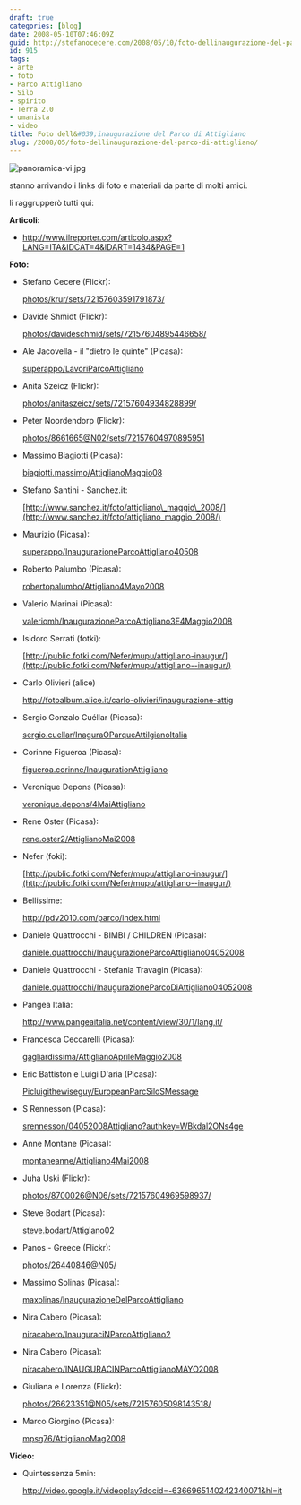 ```yaml
---
draft: true
categories: [blog]
date: 2008-05-10T07:46:09Z
guid: http://stefanocecere.com/2008/05/10/foto-dellinaugurazione-del-parco-di-attigliano/
id: 915
tags:
- arte
- foto
- Parco Attigliano
- Silo
- spirito
- Terra 2.0
- umanista
- video
title: Foto dell&#039;inaugurazione del Parco di Attigliano
slug: /2008/05/foto-dellinaugurazione-del-parco-di-attigliano/
---
```


![panoramica-vi.jpg](http://stefanocecere.com/wp-content/uploads/sites/3/2008/05/panoramica-vi.jpg)

stanno arrivando i links di foto e materiali da parte di molti amici.
  
li raggrupperò tutti qui:

**Articoli:**

- <http://www.ilreporter.com/articolo.aspx?LANG=ITA&IDCAT=4&IDART=1434&PAGE=1> </ul> 
    **Foto:**
    
    - Stefano Cecere (Flickr):
  
        [photos/krur/sets/72157603591791873/](http://www.flickr.com/photos/krur/sets/72157603591791873/) 
    - Davide Shmidt (Flickr):
  
        [photos/davideschmid/sets/72157604895446658/](http://www.flickr.com/photos/davideschmid/sets/72157604895446658/) 
    - Ale Jacovella - il "dietro le quinte" (Picasa):
  
        [superappo/LavoriParcoAttigliano](http://picasaweb.google.com/superappo/LavoriParcoAttigliano) 
    - Anita Szeicz (Flickr):
  
        [photos/anitaszeicz/sets/72157604934828899/](http://www.flickr.com/photos/anitaszeicz/sets/72157604934828899/) 
    - Peter Noordendorp (Flickr):
  
        [photos/8661665@N02/sets/72157604970895951](http://www.flickr.com/photos/8661665@N02/sets/72157604970895951) 
    - Massimo Biagiotti (Picasa):
  
        [biagiotti.massimo/AttiglianoMaggio08](http://picasaweb.google.it/biagiotti.massimo/AttiglianoMaggio08) 
    - Stefano Santini - Sanchez.it:
  
        [http://www.sanchez.it/foto/attigliano\_maggio\_2008/](http://www.sanchez.it/foto/attigliano_maggio_2008/) 
    - Maurizio (Picasa):
  
        [superappo/InaugurazioneParcoAttigliano40508](http://picasaweb.google.it/superappo/InaugurazioneParcoAttigliano40508) 
    - Roberto Palumbo (Picasa):
  
        [robertopalumbo/Attigliano4Mayo2008](http://picasaweb.google.it/robertopalumbo/Attigliano4Mayo2008) 
    - Valerio Marinai (Picasa):
  
        [valeriomh/InaugurazioneParcoAttigliano3E4Maggio2008](http://picasaweb.google.com/valeriomh/InaugurazioneParcoAttigliano3E4Maggio2008) 
    - Isidoro Serrati (fotki):
  
        [http://public.fotki.com/Nefer/mupu/attigliano-inaugur/](http://public.fotki.com/Nefer/mupu/attigliano--inaugur/) 
    - Carlo Olivieri (alice)
  
        <http://fotoalbum.alice.it/carlo-olivieri/inaugurazione-attig> 
    - Sergio Gonzalo Cuéllar (Picasa):
  
        [sergio.cuellar/InaguraOParqueAttilgianoItalia](http://picasaweb.google.com.br/sergio.cuellar/InaguraOParqueAttilgianoItalia) 
    - Corinne Figueroa (Picasa):
  
        [figueroa.corinne/InaugurationAttigliano](http://picasaweb.google.fr/figueroa.corinne/InaugurationAttigliano) 
    - Veronique Depons (Picasa):
  
        [veronique.depons/4MaiAttigliano](http://picasaweb.google.fr/veronique.depons/4MaiAttigliano) 
    - Rene Oster (Picasa):
  
        [rene.oster2/AttiglianoMai2008](http://picasaweb.google.fr/rene.oster2/AttiglianoMai2008) 
    - Nefer (foki):
  
        [http://public.fotki.com/Nefer/mupu/attigliano-inaugur/](http://public.fotki.com/Nefer/mupu/attigliano--inaugur/) 
    - Bellissime:
  
        <http://pdv2010.com/parco/index.html> 
    - Daniele Quattrocchi - BIMBI / CHILDREN (Picasa):
  
        [daniele.quattrocchi/InaugurazioneParcoAttigliano04052008](http://picasaweb.google.com/daniele.quattrocchi/InaugurazioneParcoAttigliano04052008) 
    - Daniele Quattrocchi - Stefania Travagin (Picasa):
  
        [daniele.quattrocchi/InaugurazioneParcoDiAttigliano04052008](http://picasaweb.google.com/daniele.quattrocchi/InaugurazioneParcoDiAttigliano04052008) 
    - Pangea Italia:
  
        <http://www.pangeaitalia.net/content/view/30/1/lang,it/> 
    - Francesca Ceccarelli (Picasa):
  
        [gagliardissima/AttiglianoAprileMaggio2008](http://picasaweb.google.it/gagliardissima/AttiglianoAprileMaggio2008) 
    - Eric Battiston e Luigi D'aria (Picasa):
  
        [Picluigithewiseguy/EuropeanParcSiloSMessage](http://picasaweb.google.fr/luigithewiseguy/EuropeanParcSiloSMessage) 
    - S Rennesson (Picasa):
  
        [srennesson/04052008Attigliano?authkey=WBkdal2ONs4ge](http://picasaweb.google.fr/srennesson/04052008Attigliano?authkey=WBkdal2ONs4) 
    - Anne Montane (Picasa):
  
        [montaneanne/Attigliano4Mai2008](http://picasaweb.google.fr/montaneanne/Attigliano4Mai2008) 
    - Juha Uski (Flickr):
  
        [photos/8700026@N06/sets/72157604969598937/](http://www.flickr.com/photos/8700026@N06/sets/72157604969598937/) 
    - Steve Bodart (Picasa):
  
        [steve.bodart/Attiglano02](http://picasaweb.google.fr/steve.bodart/Attiglano02) 
    - Panos - Greece (Flickr):
  
        [photos/26440846@N05/](http://www.flickr.com/photos/26440846@N05/) 
    - Massimo Solinas (Picasa):
  
        [maxolinas/InaugurazioneDelParcoAttigliano](http://picasaweb.google.it/maxolinas/InaugurazioneDelParcoAttigliano) 
    - Nira Cabero (Picasa):
  
        [niracabero/InauguraciNParcoAttigliano2](http://picasaweb.google.com/niracabero/InauguraciNParcoAttigliano2) 
    - Nira Cabero (Picasa):
  
        [niracabero/INAUGURACINParcoAttiglianoMAYO2008](http://picasaweb.google.com/niracabero/INAUGURACINParcoAttiglianoMAYO2008) 
    - Giuliana e Lorenza (Flickr):
  
        [photos/26623351@N05/sets/72157605098143518/](http://www.flickr.com/photos/26623351@N05/sets/72157605098143518/) 
    - Marco Giorgino (Picasa):
  
        [mpsg76/AttiglianoMag2008](http://picasaweb.google.it/mpsg76/AttiglianoMag2008) </ul> 
        **Video:**
        
        - Quintessenza 5min:
  
            <http://video.google.it/videoplay?docid=-6366965140242340071&hl=it> </ul>